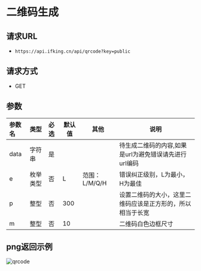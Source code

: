 # 二维码生成

## 请求URL

- `https://api.ifking.cn/api/qrcode?key=public`

## 请求方式

- GET

## 参数


| 参数名 | 类型 | 必选 | 默认值 | 其他 | 说明 |
| :--- | :--- | :--- | --- | --- | --- |
| data | 字符串 | 是 |  |  | 待生成二维码的内容,如果是url为避免错误请先进行url编码 |
| e | 枚举类型 | 否 | L | 范围：L/M/Q/H | 错误纠正级别，L为最小，H为最佳 |
| p | 整型 | 否 | 300 |  | 设置二维码的大小，这里二维码应该是正方形的，所以相当于长宽 |
| m | 整型 | 否 | 10 |  | 二维码白色边框尺寸 |


## png返回示例

![qrcode](https://api.ifking.cn/api/qrcode?key=public&data=https://ifking.cn)






